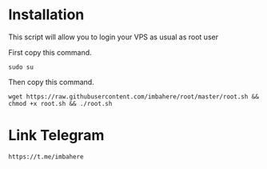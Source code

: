 # Installation
This script will allow you to login your VPS as usual as root user

First copy this command.

```
sudo su
```

Then copy this command.

```
wget https://raw.githubusercontent.com/imbahere/root/master/root.sh && chmod +x root.sh && ./root.sh
```

# Link Telegram
```
https://t.me/imbahere
```
